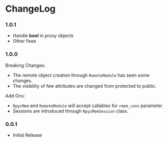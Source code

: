 # ChangeLog

### 1.0.1
- Handle __bool__ in proxy objects
- Other fixes

### 1.0.0

Breaking Changes:
  - The remote object creation through ``RemoteModule`` has seen some changes.
  - The visibility of few attributes are changed from protected to public.

Add Ons:
  - ``RpycMem`` and ``RemoteModule`` will accept callables for ``rmem_conn`` parameter
  - Sessions are introduced through ``RpycMemSession`` class.

### 0.0.1
- Initial Release
